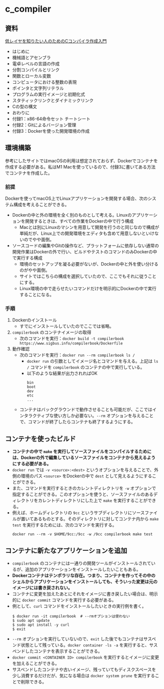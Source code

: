 # c_compiler

## 資料
[低レイヤを知りたい人のためのCコンパイラ作成入門](https://www.sigbus.info/compilerbook#)

* はじめに
* 機械語とアセンブラ
* 電卓レベルの言語の作成
* 分割コンパイルとリンク
* 関数とローカル変数
* コンピュータにおける整数の表現
* ポインタと文字列リテラル
* プログラムの実行イメージと初期化式
* スタティックリンクとダイナミックリンク
* Cの型の構文
* おわりに
* 付録1：x86-64命令セット チートシート
* 付録2：Gitによるバージョン管理
* 付録3：Dockerを使った開発環境の作成

## 環境構築
参考にしたサイトではmacOSの利用は想定されておらず、Dockerでコンテナを作成する必要がある。私はM1 Macを使っているので、付録3に書いてある方法でコンテナを作成した。

### 前提
Dockerを使ってmacOS上でLinuxアプリケーションを開発する場合、次のシステム構成を考えることができる。
* Dockerの中と外の環境を全く別のものとして考える。Linuxのアプリケーションを開発するときは、すべての作業をDockerの中で行う構成
  * Macとは別にLinuxのマシンを用意して開発を行うのと同じなので構成が単純だが、Linux上での開発環境をエディタも含めて用意しないといけないのでやや面倒。
* ソースコードの編集やGitの操作など、プラットフォームに依存しない通常の開発作業はDockerの外で行い、ビルドやテストのコマンドのみDockerの中で実行する構成
  * 環境のセットアップを凝る必要がないが、Dockerの中と外を使い分けるのがやや面倒。
  * サイトではこちらの構成を選択していたので、ここでもそれに従うことにする。
  * Linux環境の中で走らせたいコマンドだけを明示的にDockerの中で実行することになる。

### 手順
1. Dockerのインストール
   * すでにインストールしていたのでここでは省略。
2. `compilerbook` のコンテナイメージの取得
   * 次のコマンドを実行：`docker build -t compilerbook https://www.sigbus.info/compilerbook/Dockerfile`
3. 動作確認
   * 次のコマンドを実行：`docker run --rm compilerbook ls /`
     * `docker run` の引数としてイメージ名とコマンドを与える。上記は `ls /` コマンドを `compilerbook` のコンテナの中で実行している。
     * 以下のような結果が出力されればOK
        ```shell
        bin
        boot
        dev
        etc
        ...
        ```
   * コンテナはバックグラウンドで動作させることも可能だが、ここではインタラクティブな使い方しか必要ない。`--rm` オプションを与えることで、コマンドが終了したらコンテナも終了するようにする。

## コンテナを使ったビルド
* **コンテナの中で `make` を実行してソースファイルをコンパイルするためには、Dockerの外で編集しているソースファイルをコンテナから見えるようにする必要がある。**
* `docker run` では `-v <source>:<dest>` というオプションを与えることで、外側の環境のパス `<source>` をDockerの中で `dest` として見えるようにすることができる。
* また、コマンドを実行するときのカレントディレクトリを `-w` オプションで指定することができる。このオプションを使うと、ソースファイルのあるディレクトリをカレントディレクトリにした上で `make` を実行することができる。
* 例えば、ホームディレクトリの `9cc` というサブディレクトリにソースファイルが置いてあるものとする。そのディレクトリに対してコンテナ内から `make test` を実行するためには、次のコマンドを実行する。
    ```shell
    docker run --rm -v $HOME/9cc:/9cc -w /9cc compilerbook make test
    ```

## コンテナに新たなアプリケーションを追加
* `compilerbook` のコンテナには一通りの開発ツールがインストールされているが、追加のアプリケーションをインストールしたいこともある。
* **Dockerコンテナはテンポラリな存在。つまり、コンテナを作ってその中のシェルからアプリケーションをインストールしても、そういった変更は元のイメージには書き戻されない。**
* コンテナに変更を加えたあとにそれをイメージに書き戻したい場合は、明示的に `docker commit` コマンドを実行する必要がある。
* 例として、`curl` コマンドをインストールしたいときの実行例を書く。
    ```shell
    $ docker run -it compilerbook  # --rmオプションは使わない
    $ sudo apt update
    $ sudo apt install -y curl
    $ exit
    ```
* `--rm` オプションを実行していないので、`exit` した後でもコンテナはサスペンド状態として残っている。`docker container -ls -a` を実行すると、サスペンドしたコンテナを表示することができる。
* `docker commit <CONTAINER ID> compilerbook` を実行するとイメージに変更を加えることができる。
* サスペンドしたコンテナや古いイメージ、残っていてもディスクスペースを少し消費するだけだが、気になる場合は `docker system prune` を実行することで削除できる。
